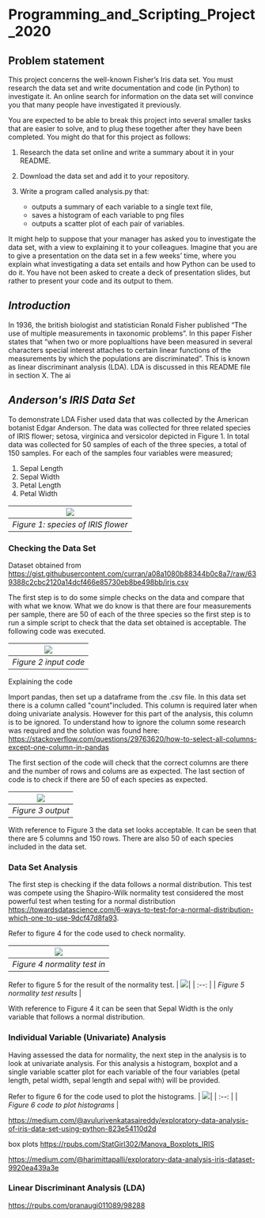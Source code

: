 # Programming_and_Scripting_Project_2020

## Problem statement 
This project concerns the well-known Fisher’s Iris data set. You must research
the data set and write documentation and code (in Python) to investigate it. An
online search for information on the data set will convince you that many people have
investigated it previously.

You are expected to be able to break this project into several smaller tasks that are
easier to solve, and to plug these together after they have been completed. You might
do that for this project as follows:

1. Research the data set online and write a summary about it in your README.
2. Download the data set and add it to your repository.
3. Write a program called analysis.py that:

    * outputs a summary of each variable to a single text file,
    * saves a histogram of each variable to png files
    * outputs a scatter plot of each pair of variables.

It might help to suppose that your manager has asked you to investigate the data
set, with a view to explaining it to your colleagues. Imagine that you are to give a
presentation on the data set in a few weeks’ time, where you explain what investigating
a data set entails and how Python can be used to do it. You have not been asked to
create a deck of presentation slides, but rather to present your code and its output to
them.

## *Introduction*
In 1936, the british biologist and statistician Ronald Fisher published “The use of multiple measurements in taxonomic problems”. In this paper Fisher states that “when two or more poplualtions have been measured in several characters special interest attaches to certain linear functions of the measurements by which the populations are discriminated”. This is known as linear discriminant analysis (LDA). LDA is discussed in this README file in section X. The ai

## *Anderson's IRIS Data Set*
To demonstrate LDA Fisher used data that was collected by the American botanist Edgar Anderson. The data was collected for three related species of IRIS flower; setosa, virginica and versicolor depicted in Figure 1. In total data was collected for 50 samples of each of the three species, a total of 150 samples. For each of the samples four variables were measured;
1. Sepal Length
2. Sepal Width
3. Petal Length
4. Petal Width

|![](Setosa_Versicolor,_Virginica_named.PNG)|
| :--: |
| *Figure 1: species of IRIS flower* |



### Checking the Data Set
Dataset obtained from https://gist.githubusercontent.com/curran/a08a1080b88344b0c8a7/raw/639388c2cbc2120a14dcf466e85730eb8be498bb/iris.csv

The first step is to do some simple checks on the data and compare that with what we know. What we do know is that there are four measurements per sample, there are 50 of each of the three species so the first step is to run a simple script to check that the data set obtained is acceptable. The following code was executed.

|![](IRIS_data_in.PNG)|
| :--: |
| *Figure 2 input code* |


Explaining the code

Import pandas, then set up a dataframe from the .csv file. In this data set there is a column called "count"included. This column is required later when doing univariate analysis. However for this part of the analysis, this column is to be ignored. To understand how to ignore the column some research was required and the solution was found here: https://stackoverflow.com/questions/29763620/how-to-select-all-columns-except-one-column-in-pandas

 The first section of the code will check that the correct columns are there and the number of rows and colums are as expected. The last section of code is to check  if there are 50 of each species as expected.

| ![](IRIS_data_out.PNG)|
| :--: |
| *Figure 3 output* |

With reference to Figure 3 the data set looks acceptable. It can be seen that there are 5 columns and 150 rows. There are also 50 of each species included in the data set.

### Data Set Analysis
The first step is checking if the data follows a normal distribution. This test was compete using the Shapiro-Wilk normality test  considered the most powerful test when testing for a normal distribution https://towardsdatascience.com/6-ways-to-test-for-a-normal-distribution-which-one-to-use-9dcf47d8fa93.

Refer to figure 4 for the code used to check normality.

| ![](Normality_test_in.PNG)|
| :--: |
| *Figure 4 normality test in* |


Refer to figure 5 for the result of the normality test.
| ![](Normality_test_out.PNG)|
| :--: |
| *Figure 5 normality test results* |

With reference to Figure 4 it can be seen that Sepal Width is the only variable that follows a normal distribution.

### Individual Variable (Univariate) Analysis

Having assessed the data for normality, the next step in the analysis is to look at univariate analysis. For this analysis a histogram, boxplot and a single variable scatter plot for each variable of the four variables (petal length, petal width, sepal length and sepal with) will be provided.

Refer to figure 6 for the code used to plot the histograms.
| ![](Histogram_in.PNG)|
| :--: |
| *Figure 6 code to plot histograms* |



https://medium.com/@avulurivenkatasaireddy/exploratory-data-analysis-of-iris-data-set-using-python-823e54110d2d

box plots
https://rpubs.com/StatGirl302/Manova_Boxplots_IRIS

https://medium.com/@harimittapalli/exploratory-data-analysis-iris-dataset-9920ea439a3e

### Linear Discriminant Analysis (LDA)
https://rpubs.com/pranaugi011089/98288

